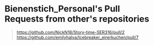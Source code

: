 # Bienenstich_Personal's Pull Requests from other's repositories
> https://github.com/NickN18/Story-time-SER316/pull/2
> https://github.com/emilyhalva/Icebreaker_eirerkuchen/pull/7
